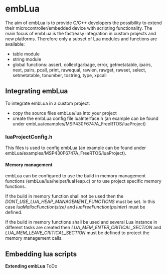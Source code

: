 # embLua
The aim of embLua is to provide C/C++ developers the possibility to extend their microcontroller/embedded device with scripting functionality. The main focus of embLua is the fast/easy integration in custom projects and new platforms. Therefore only a subset of Lua modules and functions are available:
- table module
- string module
- global functions: assert, collectgarbage, error, getmetatable, ipairs, next, pairs, pcall, print, rawequal, rawlen, rawget, rawset, select, setmetatable, tonumber, tostring, type, xpcall

## Integrating embLua
To integrate embLua in a custom project:
- copy the source files embLua/lua into your project
- create the embLua config file luaInterface.h (an example can be found under embLua/examples/MSP430F6747A_FreeRTOS/luaProject)


### luaProjectConfig.h
This files is used to config  embLua (an example can be found under embLua/examples/MSP430F6747A_FreeRTOS/luaProject). 

#### Memory management 
embLua can be configured to use the build in memory management functions (embLua/lua/helper/luaHeap.c) or to use project specific memory functions. 

If the build in memory function shall not be used then the *DONT_USE_LUA_HEAP_MANAGEMENT_FUNCTIONS* must be set.
In this case *luaMallocFunction(size)* and *luaFreeFunction(pointer)* must be defined.

If the build in memory functions shall be used and several Lua instance in different tasks are created then *LUA_MEM_ENTER_CRITICAL_SECTION* and *LUA_MEM_LEAVE_CRITICAL_SECTION* must be defined to protect the memory management calls.


## Embedding lua scripts


**Extending embLua**
ToDo
